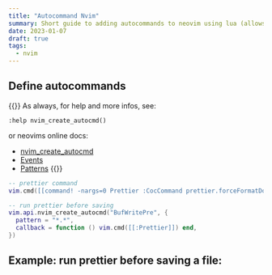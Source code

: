 ```yaml
---
title: "Autocommand Nvim"
summary: Short guide to adding autocommands to neovim using lua (allows formatting before saving)
date: 2023-01-07
draft: true
tags:
  - nvim
---
```


## Define autocommands

{{<callout type="Hint">}}
As always, for help and more infos, see:

```vim
:help nvim_create_autocmd()
```

or neovims online docs:

- [nvim_create_autocmd]()
- [Events](https://neovim.io/doc/user/autocmd.html#autocmd-events)
- [Patterns](https://neovim.io/doc/user/autocmd.html#autocmd-pattern)
  {{</callout>}}

```lua
-- prettier command
vim.cmd([[command! -nargs=0 Prettier :CocCommand prettier.forceFormatDocument]])

-- run prettier before saving
vim.api.nvim_create_autocmd("BufWritePre", {
  pattern = "*.*",
  callback = function () vim.cmd([[:Prettier]]) end,
})
```

## Example: run prettier before saving a file:
